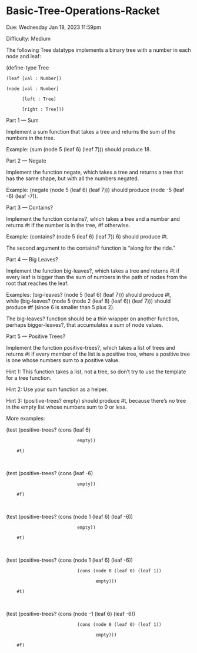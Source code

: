 # Basic-Tree-Operations-Racket
Due: Wednesday Jan 18, 2023 11:59pm

Difficulty:  Medium

The following Tree datatype implements a binary tree with a number in each node and leaf:

  (define-type Tree

    (leaf [val : Number])

    (node [val : Number]

          [left : Tree]

          [right : Tree]))

Part 1 — Sum

Implement a sum function that takes a tree and returns the sum of the numbers in the tree.

Example: (sum (node 5 (leaf 6) (leaf 7))) should produce 18.

Part 2 — Negate

Implement the function negate, which takes a tree and returns a tree that has the same shape, but with all the numbers negated.

Example: (negate (node 5 (leaf 6) (leaf 7))) should produce (node -5 (leaf -6) (leaf -7)).

Part 3 — Contains?

Implement the function contains?, which takes a tree and a number and returns #t if the number is in the tree, #f otherwise.

Example: (contains? (node 5 (leaf 6) (leaf 7)) 6) should produce #t.

The second argument to the contains? function is “along for the ride.”

Part 4 — Big Leaves?

Implement the function big-leaves?, which takes a tree and returns #t if every leaf is bigger than the sum of numbers in the path of nodes from the root that reaches the leaf.

Examples: (big-leaves? (node 5 (leaf 6) (leaf 7))) should produce #t, while (big-leaves? (node 5 (node 2 (leaf 8) (leaf 6)) (leaf 7))) should produce #f (since 6 is smaller than 5 plus 2).

The big-leaves? function should be a thin wrapper on another function, perhaps bigger-leaves?, that accumulates a sum of node values.

Part 5 — Positive Trees?

Implement the function positive-trees?, which takes a list of trees and returns #t if every member of the list is a positive tree, where a positive tree is one whose numbers sum to a positive value.

Hint 1: This function takes a list, not a tree, so don’t try to use the template for a tree function.

Hint 2: Use your sum function as a helper.

Hint 3: (positive-trees? empty) should produce #t, because there’s no tree in the empty list whose numbers sum to 0 or less.

More examples:

  (test (positive-trees? (cons (leaf 6)

                               empty))

        #t)

 

  (test (positive-trees? (cons (leaf -6)

                               empty))

        #f)

 

  (test (positive-trees? (cons (node 1 (leaf 6) (leaf -6))

                               empty))

        #t)

 

  (test (positive-trees? (cons (node 1 (leaf 6) (leaf -6))

                               (cons (node 0 (leaf 0) (leaf 1))

                                      empty)))

        #t)

 

  (test (positive-trees? (cons (node -1 (leaf 6) (leaf -6))

                               (cons (node 0 (leaf 0) (leaf 1))

                                      empty)))

        #f)

 
